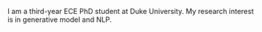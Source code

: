 
I am a third-year ECE PhD student at Duke University.
My research interest is in generative model and NLP.


